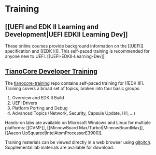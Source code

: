 # Training

## [[UEFI and EDK II Learning and Development|UEFI EDKII Learning Dev]]

These online courses provide background information on the [[UEFI]] specification and [[EDK II]]. This self-paced training is recommended for anyone new to UEFI. [[UEFI-EDKII-Learning-Dev]]

## [TianoCore Developer Training](https://github.com/tianocore-training/Tianocore_Training_Contents/wiki) 

The [tianocore-training](https://github.com/tianocore-training/Tianocore_Training_Contents/wiki) repo contains self-paced training for [[EDK II]]. Training covers a broad set of topics, broken into four basic groups:

1. Overview and EDK II Build
2. UEFI Drivers
3. Platform Porting and Debug
4. Advanced Topics (Network, Security, Capsule Update, HII, ...)

Hands-on labs are available on Microsoft Windows and Linux for multiple platforms: [[OVMF]], [[MinnowBoard Max/Turbot|MinnowBoardMax]], [[Aaeon UpSquared|IntelAtomProcessorE3900]].

Training materials can be viewed directly in a web browser using <a href="https://gitpitch.com/docs/">gitpitch</a>. Supplemental lab materials are available for download.
